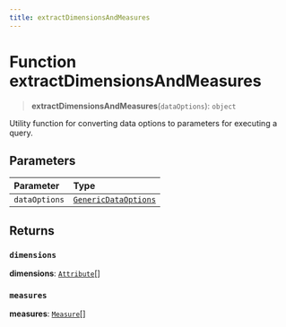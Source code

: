 ```yaml
---
title: extractDimensionsAndMeasures
---
```


# Function extractDimensionsAndMeasures <Badge type="alpha" text="Alpha" />

> **extractDimensionsAndMeasures**(`dataOptions`): `object`

Utility function for converting data options to parameters for executing a query.

## Parameters

| Parameter | Type |
| :------ | :------ |
| `dataOptions` | [`GenericDataOptions`](../type-aliases/type-alias.GenericDataOptions.md) |

## Returns

### `dimensions`

**dimensions**: [`Attribute`](../../sdk-data/interfaces/interface.Attribute.md)[]

### `measures`

**measures**: [`Measure`](../../sdk-data/interfaces/interface.Measure.md)[]
